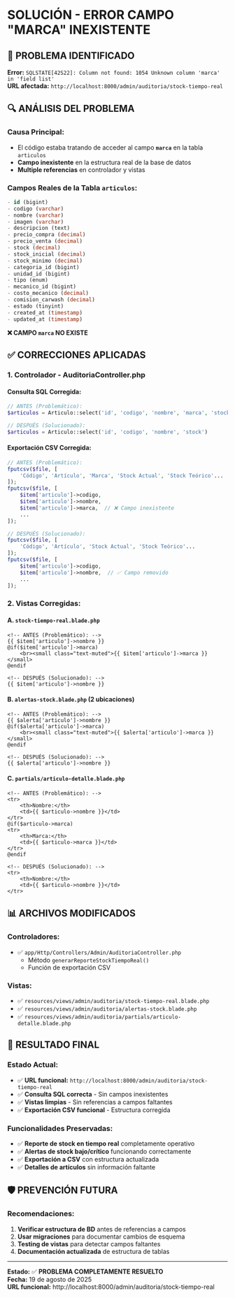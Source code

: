 # SOLUCIÓN - ERROR CAMPO "MARCA" INEXISTENTE

## 🐛 **PROBLEMA IDENTIFICADO**
**Error:** `SQLSTATE[42S22]: Column not found: 1054 Unknown column 'marca' in 'field list'`  
**URL afectada:** `http://localhost:8000/admin/auditoria/stock-tiempo-real`

## 🔍 **ANÁLISIS DEL PROBLEMA**

### **Causa Principal:**
- El código estaba tratando de acceder al campo **`marca`** en la tabla `articulos`
- **Campo inexistente** en la estructura real de la base de datos
- **Multiple referencias** en controlador y vistas

### **Campos Reales de la Tabla `articulos`:**
```sql
- id (bigint)
- codigo (varchar)
- nombre (varchar) 
- imagen (varchar)
- descripcion (text)
- precio_compra (decimal)
- precio_venta (decimal)
- stock (decimal)
- stock_inicial (decimal)
- stock_minimo (decimal)
- categoria_id (bigint)
- unidad_id (bigint)
- tipo (enum)
- mecanico_id (bigint)
- costo_mecanico (decimal)
- comision_carwash (decimal)
- estado (tinyint)
- created_at (timestamp)
- updated_at (timestamp)
```

**❌ CAMPO `marca` NO EXISTE**

## ✅ **CORRECCIONES APLICADAS**

### **1. Controlador - AuditoriaController.php**

#### **Consulta SQL Corregida:**
```php
// ANTES (Problemático):
$articulos = Articulo::select('id', 'codigo', 'nombre', 'marca', 'stock')

// DESPUÉS (Solucionado):
$articulos = Articulo::select('id', 'codigo', 'nombre', 'stock')
```

#### **Exportación CSV Corregida:**
```php
// ANTES (Problemático):
fputcsv($file, [
    'Código', 'Artículo', 'Marca', 'Stock Actual', 'Stock Teórico'...
]);
fputcsv($file, [
    $item['articulo']->codigo,
    $item['articulo']->nombre,
    $item['articulo']->marca,  // ❌ Campo inexistente
    ...
]);

// DESPUÉS (Solucionado):
fputcsv($file, [
    'Código', 'Artículo', 'Stock Actual', 'Stock Teórico'...
]);
fputcsv($file, [
    $item['articulo']->codigo,
    $item['articulo']->nombre,  // ✅ Campo removido
    ...
]);
```

### **2. Vistas Corregidas:**

#### **A. `stock-tiempo-real.blade.php`**
```blade
<!-- ANTES (Problemático): -->
{{ $item['articulo']->nombre }}
@if($item['articulo']->marca)
    <br><small class="text-muted">{{ $item['articulo']->marca }}</small>
@endif

<!-- DESPUÉS (Solucionado): -->
{{ $item['articulo']->nombre }}
```

#### **B. `alertas-stock.blade.php` (2 ubicaciones)**
```blade
<!-- ANTES (Problemático): -->
{{ $alerta['articulo']->nombre }}
@if($alerta['articulo']->marca)
    <br><small class="text-muted">{{ $alerta['articulo']->marca }}</small>
@endif

<!-- DESPUÉS (Solucionado): -->
{{ $alerta['articulo']->nombre }}
```

#### **C. `partials/articulo-detalle.blade.php`**
```blade
<!-- ANTES (Problemático): -->
<tr>
    <th>Nombre:</th>
    <td>{{ $articulo->nombre }}</td>
</tr>
@if($articulo->marca)
<tr>
    <th>Marca:</th>
    <td>{{ $articulo->marca }}</td>
</tr>
@endif

<!-- DESPUÉS (Solucionado): -->
<tr>
    <th>Nombre:</th>
    <td>{{ $articulo->nombre }}</td>
</tr>
```

## 📊 **ARCHIVOS MODIFICADOS**

### **Controladores:**
- ✅ `app/Http/Controllers/Admin/AuditoriaController.php`
  - Método `generarReporteStockTiempoReal()`
  - Función de exportación CSV

### **Vistas:**
- ✅ `resources/views/admin/auditoria/stock-tiempo-real.blade.php`
- ✅ `resources/views/admin/auditoria/alertas-stock.blade.php` 
- ✅ `resources/views/admin/auditoria/partials/articulo-detalle.blade.php`

## 🎯 **RESULTADO FINAL**

### **Estado Actual:**
- ✅ **URL funcional:** `http://localhost:8000/admin/auditoria/stock-tiempo-real`
- ✅ **Consulta SQL correcta** - Sin campos inexistentes
- ✅ **Vistas limpias** - Sin referencias a campos faltantes  
- ✅ **Exportación CSV funcional** - Estructura corregida

### **Funcionalidades Preservadas:**
- ✅ **Reporte de stock en tiempo real** completamente operativo
- ✅ **Alertas de stock bajo/crítico** funcionando correctamente
- ✅ **Exportación a CSV** con estructura actualizada
- ✅ **Detalles de artículos** sin información faltante

## 🛡️ **PREVENCIÓN FUTURA**

### **Recomendaciones:**
1. **Verificar estructura de BD** antes de referencias a campos
2. **Usar migraciones** para documentar cambios de esquema  
3. **Testing de vistas** para detectar campos faltantes
4. **Documentación actualizada** de estructura de tablas

---
**Estado:** ✅ **PROBLEMA COMPLETAMENTE RESUELTO**  
**Fecha:** 19 de agosto de 2025  
**URL funcional:** http://localhost:8000/admin/auditoria/stock-tiempo-real
